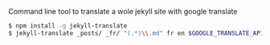 
Command line tool to translate a wole jekyll site with google translate

```sh
$ npm install -g jekyll-translate
$ jekyll-translate _posts/ _fr/ "(.*)\\.md" fr en $GOOGLE_TRANSLATE_API_KEY
```

